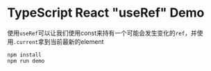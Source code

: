 TypeScript React "useRef" Demo
=================================

使用`useRef`可以让我们使用const来持有一个可能会发生变化的`ref`，并使用`.current`拿到当前最新的element

```
npm install
npm run demo
```
